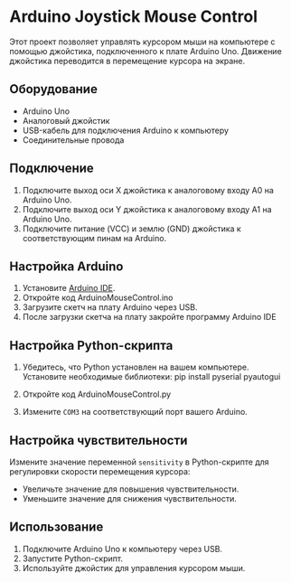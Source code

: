# Arduino Joystick Mouse Control

Этот проект позволяет управлять курсором мыши на компьютере с помощью джойстика, подключенного к плате Arduino Uno. Движение джойстика переводится в перемещение курсора на экране.

## Оборудование
- Arduino Uno
- Аналоговый джойстик
- USB-кабель для подключения Arduino к компьютеру
- Соединительные провода

## Подключение
1. Подключите выход оси X джойстика к аналоговому входу A0 на Arduino Uno.
2. Подключите выход оси Y джойстика к аналоговому входу A1 на Arduino Uno.
3. Подключите питание (VCC) и землю (GND) джойстика к соответствующим пинам на Arduino.

## Настройка Arduino
1. Установите [Arduino IDE](https://www.arduino.cc/en/software).
2. Откройте код ArduinoMouseControl.ino
3. Загрузите скетч на плату Arduino через USB.
4. После загрузки скетча на плату закройте программу Arduino IDE

## Настройка Python-скрипта

1. Убедитесь, что Python установлен на вашем компьютере. Установите необходимые библиотеки:
   pip install pyserial pyautogui

2. Откройте код ArduinoMouseControl.py
3. Измените `COM3` на соответствующий порт вашего Arduino.

## Настройка чувствительности
Измените значение переменной `sensitivity` в Python-скрипте для регулировки скорости перемещения курсора:
- Увеличьте значение для повышения чувствительности.
- Уменьшите значение для снижения чувствительности.

## Использование
1. Подключите Arduino Uno к компьютеру через USB.
2. Запустите Python-скрипт.
3. Используйте джойстик для управления курсором мыши.